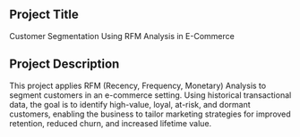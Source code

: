 ## Project Title
Customer Segmentation Using RFM Analysis in E-Commerce

## Project Description
This project applies RFM (Recency, Frequency, Monetary) Analysis to segment customers in an e-commerce setting. Using historical transactional data, the goal is to identify high-value, loyal, at-risk, and dormant customers, enabling the business to tailor marketing strategies for improved retention, reduced churn, and increased lifetime value.
